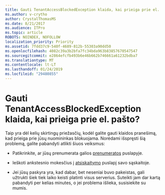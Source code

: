 ```yaml
---
title: Gauti TenantAccessBlockedException klaida, kai prieiga prie el. pašto?
ms.author: v-crytho
author: CrystalThomasMS
ms.date: 8/21/2017
ms.audience: ITPro
ms.topic: article
ROBOTS: NOINDEX, NOFOLLOW
localization_priority: Priority
ms.assetid: 7fdd37c9-540f-4689-812b-55303a90dd50
ms.openlocfilehash: 4082c39a3b2bfa7fc34bda963b83857670547547
ms.sourcegitcommit: e2864efcfb493b6e46b662b746661a61232bdba7
ms.translationtype: MT
ms.contentlocale: lt-LT
ms.lasthandoff: 01/24/2019
ms.locfileid: "29480855"
---
```

# <a name="getting-a-tenantaccessblockedexception-error-when-accessing-email"></a>Gauti TenantAccessBlockedException klaida, kai prieiga prie el. pašto?

Taip yra dėl kelių skirtingų priežasčių, kodėl galite gauti klaidos pranešimą, kad prieiga prie jūsų nuomininkas blokuojama. Norėdami išspręsti šią problemą, galite pabandyti atlikti šiuos veiksmus:
  
- Patikrinkite, ar jūsų prenumerata galios [prenumeratos](https://support.office.com/article/https://portal.office.com/adminportal/home.aspx#/subscriptions) puslapyje. 
    
- Ieškoti ankstesnio mokesčius į [atsiskaitymo](https://support.office.com/article/https://portal.office.com/adminportal/home.aspx#/billoverview) puslapį savo sąskaitoje. 
    
- Jei jūsų paskyra yra, kad dabar, bet neseniai buvo pakeistas, gali užtrukti šiek tiek laiko keisti platinti visus serverius. Suteikti jam dar kartą pabandyti per kelias minutes, o jei problema išlieka, susisiekite su mumis.
    

